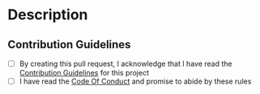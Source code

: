 # Description

<!-- Please describe in a short sentence or bullet points what changes you have made. -->

## Contribution Guidelines

- [ ] By creating this pull request, I acknowledge that I have read the [Contribution Guidelines](https://github.com/nicksp/vscode-notelets/blob/main/CONTRIBUTING.md) for this project
- [ ] I have read the [Code Of Conduct](https://github.com/nicksp/.github/blob/96638e8eb67472346414d7b006d9feacb8ed8c0d/CODE_OF_CONDUCT.md) and promise to abide by these rules
